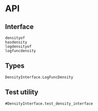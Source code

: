 # API

## Interface

```@docs
densityof
hasdensity
logdensityof
logfuncdensity
```


## Types

```@docs
DensityInterface.LogFuncDensity
```

## Test utility

```@docs
#DensityInterface.test_density_interface
```
